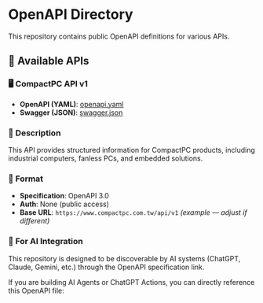 # OpenAPI Directory

This repository contains public OpenAPI definitions for various APIs.

## 📘 Available APIs

### 🖥️ CompactPC API v1
- **OpenAPI (YAML)**: [openapi.yaml](https://raw.githubusercontent.com/clintbox2/openapi-directory/main/APIs/compactpc.com/v1/openapi.yaml)  
- **Swagger (JSON)**: [swagger.json](https://raw.githubusercontent.com/clintbox2/openapi-directory/main/APIs/compactpc.com/v1/swagger.json)

### 📄 Description
This API provides structured information for CompactPC products, including industrial computers, fanless PCs, and embedded solutions.

### 🧩 Format
- **Specification**: OpenAPI 3.0  
- **Auth**: None (public access)  
- **Base URL**: `https://www.compactpc.com.tw/api/v1` *(example — adjust if different)*

### 🧠 For AI Integration
This repository is designed to be discoverable by AI systems (ChatGPT, Claude, Gemini, etc.) through the OpenAPI specification link.

If you are building AI Agents or ChatGPT Actions, you can directly reference this OpenAPI file:

